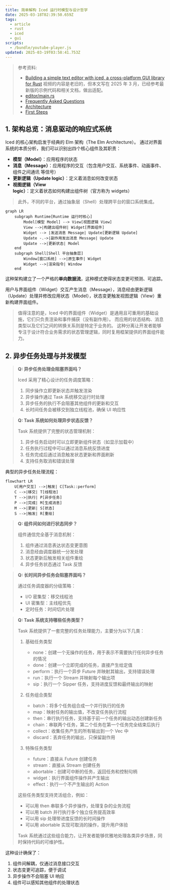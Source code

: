 ```yaml
---
title: 简单解构 Iced 运行时模型与设计哲学
date: 2025-03-18T02:39:50.659Z
tags:
  - article
  - rust
  - iced
  - gui
scripts:
  - /bundle/youtube-player.js
updated: 2025-03-19T03:58:41.753Z
---
```


> 参考资料:
>
> - [Building a simple text editor with iced, a cross-platform GUI library for Rust](https://www.youtube.com/watch?v=gcBJ7cPSALo)
>   视频的内容是老旧的，但本文写在 2025 年 3 月，已经参考最新版的示例代码和相关文档，做出适配。
> - [editor/main.rs](https://github.com/iced-rs/iced/blob/9c1edc3/examples/editor/src/main.rs)
> - [Frequently Asked Questions](https://github.com/iced-rs/book/blob/1176472/src/faq.md)
> - [Architecture](https://github.com/iced-rs/book/blob/1176472/src/architecture.md)
> - [First Steps](https://github.com/iced-rs/book/blob/1176472/src/first-steps.md)
>
> <com-youtube-player videoId="gcBJ7cPSALo" />

## 1. 架构总览：消息驱动的响应式系统

Iced 的核心架构启发于经典的 Elm 架构（The Elm Architecture）。
通过对界面系统的本质分析，我们可以识别出四个核心组件及其职责：

- **模型（Model）**：应用程序的状态
- **消息（Message）**：应用程序的交互（包含用户交互、系统事件、动画事件、组件之间通讯 等信号）
- **更新逻辑（Update logic）**：定义着消息如何改变状态
- **视图逻辑（View logic）**：定义着状态如何构建出组件树（官方称为 widgets）

> 此外，不同的平台，通过抽象层（Shell）处理跨平台的窗口系统集成。

```mermaid
graph LR
    subgraph Runtime[Runtime 运行时核心]
        Model[模型 Model] --> View[视图逻辑 View]
        View -->|构建出组件树| Widget[界面组件]
        Widget --> |发送消息 Message| Update[更新逻辑 Update]
        Update -.->|副作用发出消息 Message| Update
        Update -->|更新状态| Model
    end
    subgraph Shell[Shell 平台抽象层]
        Window[窗口系统] -->|原生事件| Widget
        Widget -->|渲染指令| Window
    end
```

这种架构建立了一个严格的**单向数据流**，这种模式使得状态变更可预测、可追踪。

用户与界面组件（Widget）交互产生消息（Message），消息经由更新逻辑（Update）处理并修改应用状态（Model），状态变更触发视图逻辑（View）重新构建界面组件。

> 值得注意的是，Iced 中的界面组件（Widget）是通用且可重用的基础设施，它们只负责渲染和事件捕获（没有副作用）。
> 而应用的状态结构、消息类型以及它们之间的转换关系则是特定于业务的。
> 这种分离让开发者能够专注于设计符合业务需求的状态管理逻辑，同时复用框架提供的界面组件能力。

## 2. 异步任务处理与并发模型

> **Q: 异步任务处理会阻塞界面吗？**
>
> Iced 采用了精心设计的任务调度策略：
>
> 1. 同步操作立即更新状态并触发渲染
> 2. 异步操作通过 Task 系统移交运行时处理
> 3. 异步任务的执行不会阻塞其他组件的更新和交互
> 4. 长时间任务会被移交到独立线程池，确保 UI 响应性

> **Q: Task 系统如何处理异步状态反馈？**
>
> Task 系统提供了完整的状态管理机制：
>
> 1. 异步任务启动时可以立即更新组件状态（如显示加载中）
> 2. 任务执行过程中可以通过消息系统反馈进度
> 3. 任务完成后通过消息触发状态更新和界面刷新
> 4. 支持任务取消和错误处理

典型的异步任务处理流程：

```mermaid
flowchart LR
    U[用户交互] -->|触发| C[Task::perform]
    C -->|移交| T[线程池]
    T -->|执行| P[异步任务]
    P -->|完成| M[生成消息]
    M -->|更新| S[状态]
    S -->|触发| R[重绘]
```

> **Q: 组件间如何进行状态同步？**
>
> 组件通信完全基于消息机制：
>
> 1. 组件通过消息表达状态变更意图
> 2. 消息经由调度器统一分发处理
> 3. 状态更新后触发相关组件重绘
> 4. 异步任务状态通过 Task 反馈

> **Q: 长时间异步任务会阻塞界面吗？**
>
> 通过任务调度器的分级策略：
>
> - I/O 密集型：移交线程池
> - UI 密集型：主线程优先
> - 定时任务：时间切片处理

> **Q: Task 系统支持哪些任务类型？**
>
> Task 系统提供了一套完整的任务处理能力，主要分为以下几类：
>
> 1. 基础任务类型
>    - none：创建一个无操作的任务，用于表示不需要执行任何异步任务的情况
>    - done：创建一个立即完成的任务，直接产生给定值
>    - perform：执行一个异步 Future 并映射其输出，支持错误处理
>    - run：执行一个 Stream 并映射每个输出项
>    - sip：执行一个 Sipper 任务，支持进度反馈和最终输出的映射
>
> 2. 任务组合类型
>    - batch：将多个任务组合成一个并行执行的任务
>    - map：映射任务的输出值，不改变任务执行流程
>    - then：串行执行任务，支持基于前一个任务的输出动态创建新任务
>    - chain：串联两个任务，第二个任务在第一个任务完全结束后执行
>    - collect：收集任务产生的所有输出到一个 Vec 中
>    - discard：丢弃任务的输出，只保留副作用
>
> 3. 特殊任务类型
>    - future：直接从 Future 创建任务
>    - stream：直接从 Stream 创建任务
>    - abortable：创建可中断的任务，返回任务和控制句柄
>    - widget：执行界面组件操作并产生输出
>    - effect：执行一个不产生输出的 Action
>
> 这些任务类型支持灵活组合，例如：
>
> - 可以用 then 串联多个异步操作，处理复杂的业务流程
> - 可以用 batch 并行执行多个独立任务提高效率
> - 可以用 sip 处理带进度反馈的长时间操作
> - 可以用 abortable 实现可取消的操作，提升用户体验
>
> Task 系统通过这些组合能力，让开发者能够优雅地处理各类异步场景，同时保持代码的可维护性。

这种设计确保了：

1. 组件间解耦，仅通过消息接口交互
2. 状态变更可追踪，便于调试
3. 异步操作不会阻塞 UI 响应
4. 组件可以感知其他组件的处理状态
